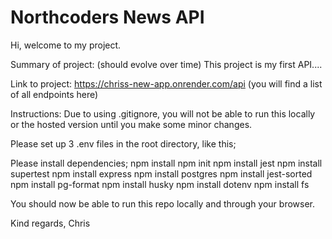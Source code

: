 # Northcoders News API

Hi, welcome to my project. 

Summary of project: 
(should evolve over time) This project is my first API.... 

Link to project:
https://chriss-new-app.onrender.com/api (you will find a list of all endpoints here)

Instructions:
Due to using .gitignore, you will not be able to run this locally or the hosted version until you make some minor changes. 

Please set up 3 .env files in the root directory, like this; 



Please install dependencies; 
npm install 
npm init
npm install jest 
npm install supertest
npm install express
npm install postgres
npm install jest-sorted
npm install pg-format
npm install husky
npm install dotenv
npm install fs

You should now be able to run this repo locally and through your browser. 



Kind regards,
Chris